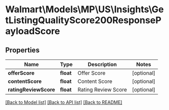 # Walmart\Models\MP\US\Insights\GetListingQualityScore200ResponsePayloadScore

## Properties

Name | Type | Description | Notes
------------ | ------------- | ------------- | -------------
**offerScore** | **float** | Offer Score | [optional]
**contentScore** | **float** | Content Score | [optional]
**ratingReviewScore** | **float** | Rating Review Score | [optional]


[[Back to Model list]](./) [[Back to API list]](../../../../../README.md#supported-apis) [[Back to README]](../../../../../README.md)
